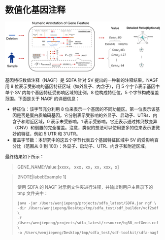 # 数值化基因注释

![image-20250514080003731](./assets/image-20250514080003731.png)

基因特征数值注释（NAGF）是 SDFA 针对 SV 提出的一种新的注释结果。NAGF 用 8 位表示受影响的基因特征区域（如外显子、内含子），用 5 个字节表示基因中单个 SV 内每个基因特征受影响区域的比例。8 位构成特征位，5 个字节构成覆盖范围。下面是关于 NAGF 的详细信息：

- 特征位：该字节充分利用 8 位来表示一个基因的不同功能区。第一位表示该基因是否是蛋白质编码基因。它分别表示受影响的外显子、启动子、UTRs、内含子和附近区域，0 表示未受影响，1 表示受影响。它还表示通过拷贝数变异（CNV）和倒置的完全覆盖。注意，类似的想法可以使用更多的位来表示更微妙的特征，例如 5'UTR 和 3'UTR。
- 覆盖字节数：本研究中的这五个字节代表五个基因特征区域中 SV 的受影响百分比（范围从 0 到 100）：外显子、启动子、UTR、内含子和附近区域。

最终结果如下所示：

> GENE_NAME:Value:[xxxx， xxx，xx，xx，xxx，x]

>[!NOTE|label:Example 1]
>
>使用 SDFA 的 NAGF 对示例文件夹进行注释，并输出到用户主目录下的 tmp 文件夹中：
>
>``` shell
>java -jar /Users/wenjiepeng/projects/sdfa_latest/SDFA.jar ngf \
>-dir /Users/wenjiepeng/Desktop/tmp/sdfa_test/sdf_builder/vcf2sdf \
>-f /Users/wenjiepeng/projects/sdfa_latest/resource/hg38_refGene.ccf \
>-o /Users/wenjiepeng/Desktop/tmp/sdfa_test/sdf-toolkit/sdfa-nagf
>```